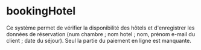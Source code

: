 # bookingHotel
Ce système permet de vérifier la disponibilité des hôtels 
et d'enregistrer les données de réservation (num chambre ; nom hotel ; nom, prénom e-mail du client ; date du séjour).
Seul la partie du paiement en ligne est manquante.
